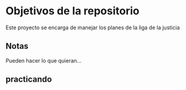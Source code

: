 # Objetivos de la repositorio

Este proyecto se encarga de manejar los planes de la liga de la justicia


## Notas
Pueden hacer lo que quieran...


## practicando 
